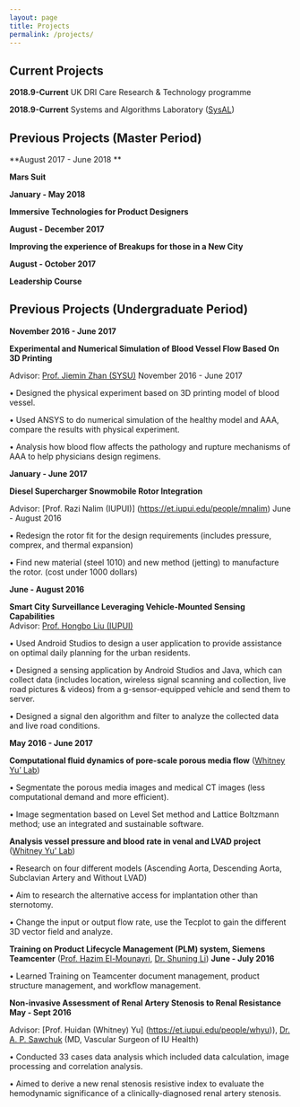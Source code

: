 ```yaml
---
layout: page
title: Projects
permalink: /projects/
---
```


## Current Projects
**2018.9-Current** UK DRI Care Research & Technology programme

**2018.9-Current** Systems and Algorithms Laboratory ([SysAL](https://www.imperial.ac.uk/sysal))



## Previous Projects (Master Period)

**August 2017 - June 2018 **

**Mars Suit**


**January - May 2018**

**Immersive Technologies for Product Designers**


**August - December 2017**

**Improving the experience of Breakups for those in a New City**


**August - October 2017**

**Leadership Course**



## Previous Projects (Undergraduate Period)

**November 2016 - June 2017**

**Experimental and Numerical Simulation of Blood Vessel Flow Based On 3D Printing**

Advisor: [Prof. Jiemin Zhan (SYSU)](https://baike.baidu.com/item/%E8%A9%B9%E6%9D%B0%E6%B0%91)        November 2016 - June 2017

•	Designed the physical experiment based on 3D printing model of blood vessel. 

•	Used ANSYS to do numerical simulation of the healthy model and AAA, compare the results with physical experiment.

•	Analysis how blood flow affects the pathology and rupture mechanisms of AAA to help physicians design regimens.


**January - June 2017**

**Diesel Supercharger Snowmobile Rotor Integration**

Advisor: [Prof. Razi Nalim (IUPUI)] (https://et.iupui.edu/people/mnalim)                                   June - August 2016

•	Redesign the rotor fit for the design requirements (includes pressure, comprex, and thermal expansion)

•	Find new material (steel 1010) and new method (jetting) to manufacture the rotor. (cost under 1000 dollars)


**June - August 2016**

**Smart City Surveillance Leveraging Vehicle-Mounted Sensing Capabilities**                    
Advisor: [Prof. Hongbo Liu (IUPUI)](https://scholar.google.co.uk/citations?user=0vlJjIUAAAAJ&hl=en)    

•	Used Android Studios to design a user application to provide assistance on optimal daily planning for the urban residents. 

•	Designed a sensing application by Android Studios and Java, which can collect data (includes location, wireless signal scanning and collection, live road pictures & videos) from a g-sensor-equipped vehicle and send them to server. 

•	Designed a signal den algorithm and filter to analyze the collected data and live road conditions.


**May 2016 - June 2017**

**Computational fluid dynamics of pore-scale porous media flow** ([Whitney Yu’ Lab](https://et.iupui.edu/people/whyu))

•	Segmentate the porous media images and medical CT images (less computational demand and more efficient).

•	Image segmentation based on Level Set method and Lattice Boltzmann method; use an integrated and sustainable software.

**Analysis vessel pressure and blood rate in venal and LVAD project** ([Whitney Yu’ Lab](https://et.iupui.edu/people/whyu))

•	Research on four different models (Ascending Aorta, Descending Aorta, Subclavian Artery and Without LVAD)

•	Aim to research the alternative access for implantation other than sternotomy.

•	Change the input or output flow rate, use the Tecplot to gain the different 3D vector field and analyze. 


**Training on Product Lifecycle Management (PLM) system, Siemens Teamcenter** ([Prof. Hazim El-Mounayri](https://scholar.google.com/citations?user=q6rEN2oAAAAJ&hl=en), [Dr. Shuning Li](https://et.iupui.edu/people/li33))
**June - July 2016**

•	Learned Training on Teamcenter document management, product structure management, and workflow management.

**Non-invasive Assessment of Renal Artery Stenosis to Renal Resistance**
**May - Sept 2016**

Advisor: [Prof. Huidan (Whitney) Yu] (https://et.iupui.edu/people/whyu)), [Dr. A. P. Sawchuk](https://health.usnews.com/doctors/alan-sawchuk-326175) (MD, Vascular Surgeon of IU Health)  

•	Conducted 33 cases data analysis which included data calculation, image processing and correlation analysis.

•	Aimed to derive a new renal stenosis resistive index to evaluate the hemodynamic significance of a
clinically-diagnosed renal artery stenosis. 




